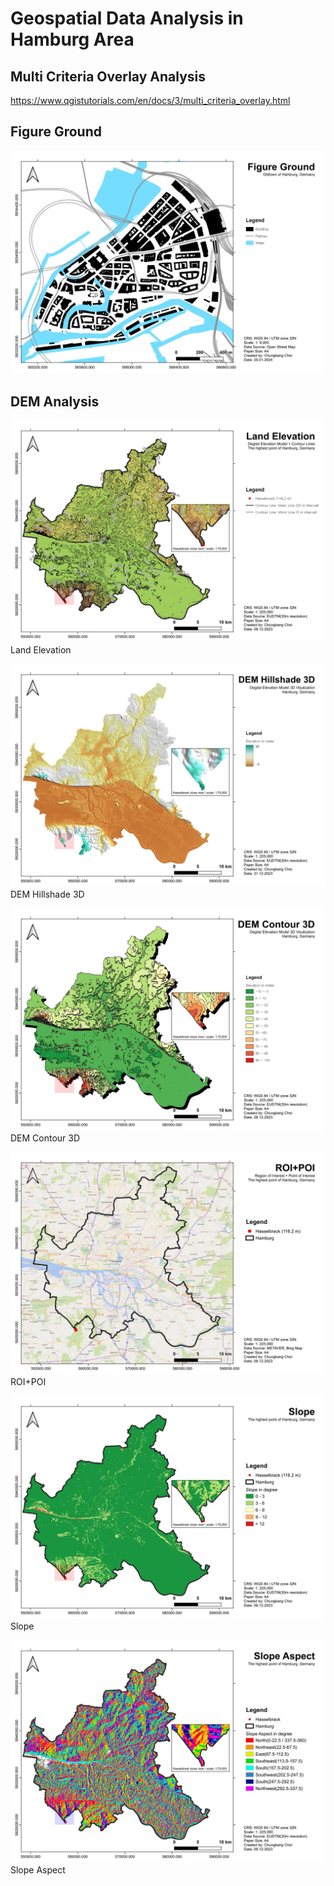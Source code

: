 # Geospatial Data Analysis in Hamburg Area

## Multi Criteria Overlay Analysis
https://www.qgistutorials.com/en/docs/3/multi_criteria_overlay.html


## Figure Ground
![figure_ground_oldtown_hamburg](layout/figure_ground_oldtown_hamburg.jpeg)


## DEM Analysis

![land_elevation_hamburg](layout/land_elevation_hamburg.jpeg)
Land Elevation

![DEM3D](layout/layout-DEM_hillshade_3D.jpeg)
DEM Hillshade 3D

![DEM3D](layout/layout-DEM_contour_3D.jpeg)
DEM Contour 3D

![ROI+POI](layout/layout-ROI+POI_hamburg.jpeg)
ROI+POI


![Slope](layout/layout-slope_hamburg.jpeg)
Slope


![Slope Aspect](layout/layout-slope_aspect_hamburg.jpeg)
Slope Aspect
